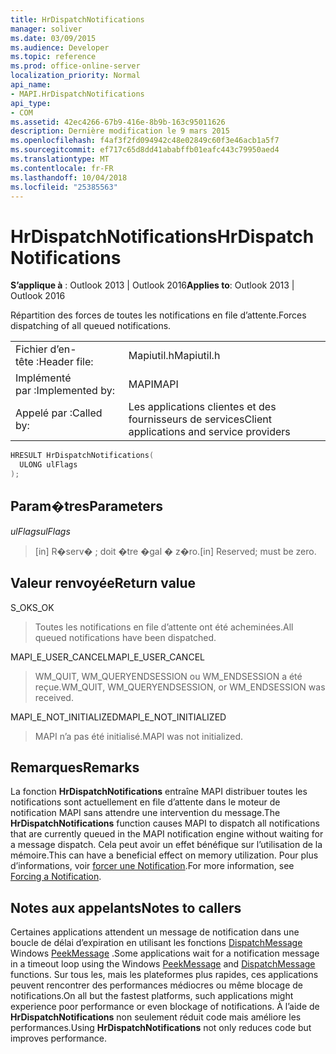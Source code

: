```yaml
---
title: HrDispatchNotifications
manager: soliver
ms.date: 03/09/2015
ms.audience: Developer
ms.topic: reference
ms.prod: office-online-server
localization_priority: Normal
api_name:
- MAPI.HrDispatchNotifications
api_type:
- COM
ms.assetid: 42ec4266-67b9-416e-8b9b-163c95011626
description: Dernière modification le 9 mars 2015
ms.openlocfilehash: f4af3f2fd094942c48e02849c60f3e46acb1a5f7
ms.sourcegitcommit: ef717c65d8dd41ababffb01eafc443c79950aed4
ms.translationtype: MT
ms.contentlocale: fr-FR
ms.lasthandoff: 10/04/2018
ms.locfileid: "25385563"
---
```

# <a name="hrdispatchnotifications"></a><span data-ttu-id="615c2-103">HrDispatchNotifications</span><span class="sxs-lookup"><span data-stu-id="615c2-103">HrDispatchNotifications</span></span>

  
  
<span data-ttu-id="615c2-104">**S’applique à** : Outlook 2013 | Outlook 2016</span><span class="sxs-lookup"><span data-stu-id="615c2-104">**Applies to**: Outlook 2013 | Outlook 2016</span></span> 
  
<span data-ttu-id="615c2-105">Répartition des forces de toutes les notifications en file d’attente.</span><span class="sxs-lookup"><span data-stu-id="615c2-105">Forces dispatching of all queued notifications.</span></span> 
  
|||
|:-----|:-----|
|<span data-ttu-id="615c2-106">Fichier d’en-tête :</span><span class="sxs-lookup"><span data-stu-id="615c2-106">Header file:</span></span>  <br/> |<span data-ttu-id="615c2-107">Mapiutil.h</span><span class="sxs-lookup"><span data-stu-id="615c2-107">Mapiutil.h</span></span>  <br/> |
|<span data-ttu-id="615c2-108">Implémenté par :</span><span class="sxs-lookup"><span data-stu-id="615c2-108">Implemented by:</span></span>  <br/> |<span data-ttu-id="615c2-109">MAPI</span><span class="sxs-lookup"><span data-stu-id="615c2-109">MAPI</span></span>  <br/> |
|<span data-ttu-id="615c2-110">Appelé par :</span><span class="sxs-lookup"><span data-stu-id="615c2-110">Called by:</span></span>  <br/> |<span data-ttu-id="615c2-111">Les applications clientes et des fournisseurs de services</span><span class="sxs-lookup"><span data-stu-id="615c2-111">Client applications and service providers</span></span>  <br/> |
   
```cpp
HRESULT HrDispatchNotifications(
  ULONG ulFlags
);
```

## <a name="parameters"></a><span data-ttu-id="615c2-112">Param�tres</span><span class="sxs-lookup"><span data-stu-id="615c2-112">Parameters</span></span>

 <span data-ttu-id="615c2-113">_ulFlags_</span><span class="sxs-lookup"><span data-stu-id="615c2-113">_ulFlags_</span></span>
  
> <span data-ttu-id="615c2-114">[in] R�serv� ; doit �tre �gal � z�ro.</span><span class="sxs-lookup"><span data-stu-id="615c2-114">[in] Reserved; must be zero.</span></span> 
    
## <a name="return-value"></a><span data-ttu-id="615c2-115">Valeur renvoyée</span><span class="sxs-lookup"><span data-stu-id="615c2-115">Return value</span></span>

<span data-ttu-id="615c2-116">S_OK</span><span class="sxs-lookup"><span data-stu-id="615c2-116">S_OK</span></span>
  
> <span data-ttu-id="615c2-117">Toutes les notifications en file d’attente ont été acheminées.</span><span class="sxs-lookup"><span data-stu-id="615c2-117">All queued notifications have been dispatched.</span></span>
    
<span data-ttu-id="615c2-118">MAPI_E_USER_CANCEL</span><span class="sxs-lookup"><span data-stu-id="615c2-118">MAPI_E_USER_CANCEL</span></span>
  
> <span data-ttu-id="615c2-119">WM_QUIT, WM_QUERYENDSESSION ou WM_ENDSESSION a été reçue.</span><span class="sxs-lookup"><span data-stu-id="615c2-119">WM_QUIT, WM_QUERYENDSESSION, or WM_ENDSESSION was received.</span></span>
    
<span data-ttu-id="615c2-120">MAPI_E_NOT_INITIALIZED</span><span class="sxs-lookup"><span data-stu-id="615c2-120">MAPI_E_NOT_INITIALIZED</span></span>
  
> <span data-ttu-id="615c2-121">MAPI n’a pas été initialisé.</span><span class="sxs-lookup"><span data-stu-id="615c2-121">MAPI was not initialized.</span></span>
    
## <a name="remarks"></a><span data-ttu-id="615c2-122">Remarques</span><span class="sxs-lookup"><span data-stu-id="615c2-122">Remarks</span></span>

<span data-ttu-id="615c2-123">La fonction **HrDispatchNotifications** entraîne MAPI distribuer toutes les notifications sont actuellement en file d’attente dans le moteur de notification MAPI sans attendre une intervention du message.</span><span class="sxs-lookup"><span data-stu-id="615c2-123">The **HrDispatchNotifications** function causes MAPI to dispatch all notifications that are currently queued in the MAPI notification engine without waiting for a message dispatch.</span></span> <span data-ttu-id="615c2-124">Cela peut avoir un effet bénéfique sur l’utilisation de la mémoire.</span><span class="sxs-lookup"><span data-stu-id="615c2-124">This can have a beneficial effect on memory utilization.</span></span> <span data-ttu-id="615c2-125">Pour plus d’informations, voir [forcer une Notification](forcing-a-notification.md).</span><span class="sxs-lookup"><span data-stu-id="615c2-125">For more information, see [Forcing a Notification](forcing-a-notification.md).</span></span> 
  
## <a name="notes-to-callers"></a><span data-ttu-id="615c2-126">Notes aux appelants</span><span class="sxs-lookup"><span data-stu-id="615c2-126">Notes to callers</span></span>

<span data-ttu-id="615c2-127">Certaines applications attendent un message de notification dans une boucle de délai d’expiration en utilisant les fonctions [DispatchMessage](https://msdn.microsoft.com/library/ms644934.aspx) Windows [PeekMessage](https://msdn.microsoft.com/library/ms644943.aspx) .</span><span class="sxs-lookup"><span data-stu-id="615c2-127">Some applications wait for a notification message in a timeout loop using the Windows [PeekMessage](https://msdn.microsoft.com/library/ms644943.aspx) and [DispatchMessage](https://msdn.microsoft.com/library/ms644934.aspx) functions.</span></span> <span data-ttu-id="615c2-128">Sur tous les, mais les plateformes plus rapides, ces applications peuvent rencontrer des performances médiocres ou même blocage de notifications.</span><span class="sxs-lookup"><span data-stu-id="615c2-128">On all but the fastest platforms, such applications might experience poor performance or even blockage of notifications.</span></span> <span data-ttu-id="615c2-129">À l’aide de **HrDispatchNotifications** non seulement réduit code mais améliore les performances.</span><span class="sxs-lookup"><span data-stu-id="615c2-129">Using **HrDispatchNotifications** not only reduces code but improves performance.</span></span> 
  

